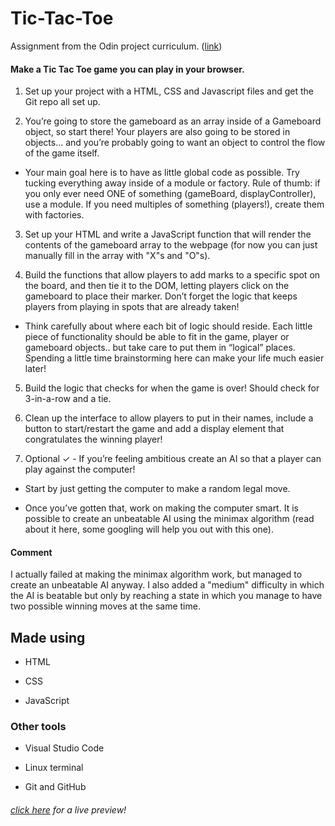 # Tic-Tac-Toe
Assignment from the Odin project curriculum. ([link](https://www.theodinproject.com/paths/full-stack-javascript/courses/javascript/lessons/tic-tac-toe))

#### Make a Tic Tac Toe game you can play in your browser.

1. Set up your project with a HTML, CSS and Javascript files and get the Git repo all set up.

2. You’re going to store the gameboard as an array inside of a Gameboard object, so start there! Your players are also going to be stored in objects… and you’re probably going to want an object to control the flow of the game itself.

- Your main goal here is to have as little global code as possible. Try tucking everything away inside of a module or factory. Rule of thumb: if you only ever need ONE of something (gameBoard, displayController), use a module. If you need multiples of something (players!), create them with factories.

3. Set up your HTML and write a JavaScript function that will render the contents of the gameboard array to the webpage (for now you can just manually fill in the array with "X"s and "O"s).

4. Build the functions that allow players to add marks to a specific spot on the board, and then tie it to the DOM, letting players click on the gameboard to place their marker. Don’t forget the logic that keeps players from playing in spots that are already taken!

- Think carefully about where each bit of logic should reside. Each little piece of functionality should be able to fit in the game, player or gameboard objects.. but take care to put them in “logical” places. Spending a little time brainstorming here can make your life much easier later!

5. Build the logic that checks for when the game is over! Should check for 3-in-a-row and a tie.

6. Clean up the interface to allow players to put in their names, include a button to start/restart the game and add a display element that congratulates the winning player!

7. Optional ✓ - If you’re feeling ambitious create an AI so that a player can play against the computer!

- Start by just getting the computer to make a random legal move.

- Once you’ve gotten that, work on making the computer smart. It is possible to create an unbeatable AI using the minimax algorithm (read about it here, some googling will help you out with this one).

#### Comment

I actually failed at making the minimax algorithm work, but managed to create an unbeatable AI anyway. I also added a "medium" difficulty in which the AI is beatable but only by reaching a state in which you manage to have two possible winning moves at the same time.


## Made using

- HTML

- CSS

- JavaScript

### Other tools

- Visual Studio Code

- Linux terminal

- Git and GitHub

###### [click here](https://hrexandro.github.io/Tic-Tac-Toe/) for a live preview!
